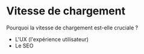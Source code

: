 # Vitesse de chargement

Pourquoi la vitesse de chargement est-elle cruciale ?

- L'UX (l'expérience utilisateur)
- Le SEO
